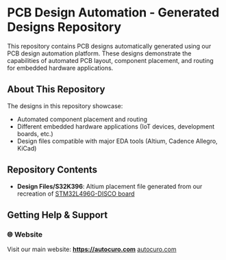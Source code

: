 # PCB Design Automation - Generated Designs Repository

This repository contains PCB designs automatically generated using our PCB design automation platform. These designs demonstrate the capabilities of automated PCB layout, component placement, and routing for 
embedded hardware applications.

## About This Repository

The designs in this repository showcase:
- Automated component placement and routing
- Different embedded hardware applications (IoT devices, development boards, etc.)
- Design files compatible with major EDA tools (Altium, Cadence Allegro, KiCad)

## Repository Contents

- **Design Files/S32K396**: Altium placement file generated from our recreation of [STM32L496G-DISCO board](https://autocuro.com/case_studies/automated-placement-for-stm32l496g-disco)

## Getting Help & Support

### 🌐 Website
Visit our main website: **https://autocuro.com** [autocuro.com](https://autocuro.com)
